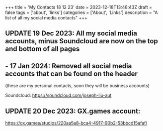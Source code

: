 +++
title = 'My Contacts 18 12 23'
date = 2023-12-18T13:48:43Z
draft = false
tags = ['about', 'links']
categories = ['About', 'Links']
description = "A list of all my social media contacts"
+++

## UPDATE 19 Dec 2023: All my social media accounts, minus Soundcloud are now on the top and bottom of all pages
## - 17 Jan 2024: Removed all social media accounts that can be found on the header

(these are my personal contacts, soon they will be business accounts)

Soundcloud: https://soundcloud.com/joseph-liu-aut

## UPDATE 20 Dec 2023: GX.games account:
https://gx.games/studios/220aa5a8-bca4-4917-90b2-53bbcd15afaf/